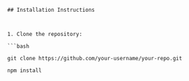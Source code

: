     ## Installation Instructions



    1. Clone the repository:

    ```bash

    git clone https://github.com/your-username/your-repo.git

    npm install
